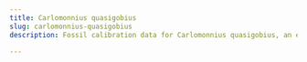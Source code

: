 ```yaml
---
title: Carlomonnius quasigobius
slug: carlomonnius-quasigobius
description: Fossil calibration data for Carlomonnius quasigobius, an extinct species of fish. Includes taxonomy authority and locality references, and cross-references to living taxa.

---
```

